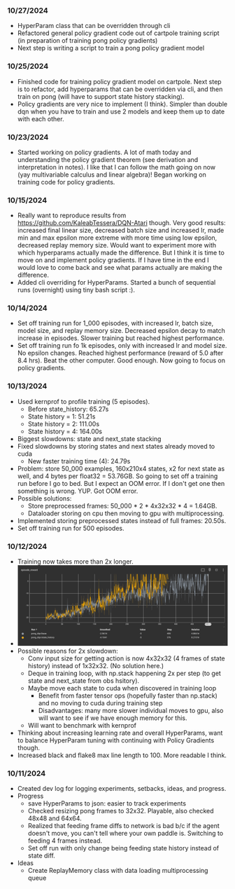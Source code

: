 ### 10/27/2024
* HyperParam class that can be overridden through cli
* Refactored general policy gradient code out of cartpole training script (in preparation of training pong policy gradients)
* Next step is writing a script to train a pong policy gradient model 

### 10/25/2024
* Finished code for training policy gradient model on cartpole. Next step is to refactor, add hyperparams that can be overridden via cli, and then train on pong (will have to support state history stacking).
* Policy gradients are very nice to implement (I think). Simpler than double dqn when you have to train and use 2 models and keep them up to date with each other.

### 10/23/2024
* Started working on policy gradients. A lot of math today and understanding the policy gradient theorem (see derivation and interpretation in notes). I like that I can follow the math going on now (yay multivariable calculus and linear algebra)! Began working on training code for policy gradients.

### 10/15/2024
* Really want to reproduce results from https://github.com/KaleabTessera/DQN-Atari though. Very good results: increased final linear size, decreased batch size and increased lr, made min and max epsilon more extreme with more time using low epsilon, decreased replay memory size. Would want to experiment more with which hyperparams actually made the difference. But I think it is time to move on and implement policy gradients. If I have time in the end I would love to come back and see what params actually are making the difference.
* Added cli overriding for HyperParams. Started a bunch of sequential runs (overnight) using tiny bash script :). 

### 10/14/2024
* Set off training run for 1_000 episodes, with increased lr, batch size, model size, and replay memory size. Decreased epsilon decay to match increase in episodes. Slower training but reached highest performance.
* Set off training run fo 1k episodes, only with increased lr and model size. No epsilon changes. Reached highest performance (reward of 5.0 after 8.4 hrs). Beat the other computer. Good enough. Now going to focus on policy gradients.

### 10/13/2024
* Used kernprof to profile training (5 episodes).
    * Before state_history: 65.27s
    * State history = 1: 51.21s
    * State history = 2: 111.00s
    * State history = 4: 164.00s
* Biggest slowdowns: state and next_state stacking
* Fixed slowdowns by storing states and next states already moved to cuda
    * New faster training time (4): 24.79s
* Problem: store 50_000 examples, 160x210x4 states, x2 for next state as well, and 4 bytes per float32 = 53.76GB. So going to set off a training run before I go to bed. But I expect an OOM error. If I don't get one then something is wrong. YUP. Got OOM error.
* Possible solutions:
    * Store preprocessed frames: 50_000 * 2 * 4x32x32 * 4 = 1.64GB.
    * Dataloader storing on cpu then moving to gpu with multiprocessing.
* Implemented storing preprocessed states instead of full frames: 20.50s.
* Set off training run for 500 episodes.

### 10/12/2024
* Training now takes more than 2x longer.
* ![10/12/2024 State History run reward plot](dev_log_images/10_12_2024_state_history.png)
* Possible reasons for 2x slowdown:
    * Conv input size for getting action is now 4x32x32 (4 frames of state history) instead of 1x32x32. (No solution here.)
    * Deque in training loop, with np.stack happening 2x per step (to get state and next_state from obs hsitory).
    * Maybe move each state to cuda when discovered in training loop
        * Benefit from faster tensor ops (hopefully faster than np.stack) and no moving to cuda during training step
        * Disadvantages: many more slower individual moves to gpu, also will want to see if we have enough memory for this.
    * Will want to benchmark with kernprof
* Thinking about increasing learning rate and overall HyperParams, want to balance HyperParam tuning with continuing with Policy Gradients though.
* Increased black and flake8 max line length to 100. More readable I think.

### 10/11/2024
* Created dev log for logging experiments, setbacks, ideas, and progress.
* Progress
    * save HyperParams to json: easier to track experiments
    * Checked resizing pong frames to 32x32. Playable, also checked 48x48 and 64x64.
    * Realized that feeding frame diffs to network is bad b/c if the agent doesn't move, you can't tell where your own paddle is. Switching to feeding 4 frames instead.
    * Set off run with only change being feeding state history instead of state diff.
* Ideas
    * Create ReplayMemory class with data loading multiprocessing queue
    
